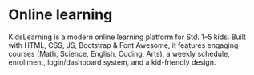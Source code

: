 # Online learning
KidsLearning is a modern online learning platform for Std. 1–5 kids. Built with HTML, CSS, JS, Bootstrap &amp; Font Awesome, it features engaging courses (Math, Science, English, Coding, Arts), a weekly schedule, enrollment, login/dashboard system, and a kid-friendly design.

